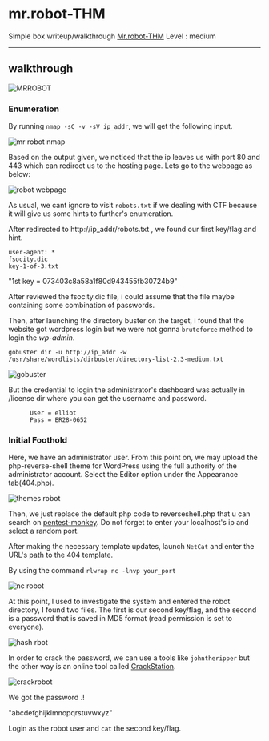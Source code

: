 # mr.robot-THM
Simple box writeup/walkthrough [Mr.robot-THM](https://tryhackme.com/room/mrrobot)
Level : medium

---

## walkthrough

![MRROBOT](https://user-images.githubusercontent.com/87742813/205921850-14ba38d4-e7a1-4e94-b2d0-1a1626de9d57.jpeg)

### Enumeration

By running `nmap -sC -v -sV ip_addr`, we will get the following input.

![mr robot nmap](https://user-images.githubusercontent.com/87742813/205923416-e6307596-8e23-4965-adbf-a7a39d45cb0f.png)

Based on the output given, we noticed that the ip leaves us with port 80 and 443 which can redirect us to the hosting page. Lets go to the webpage as below:

![robot webpage](https://user-images.githubusercontent.com/87742813/205924859-cc45df44-369f-4db0-85bd-5bfabb5e220f.png)

As usual, we cant ignore to visit `robots.txt` if we dealing with CTF because it will give us some hints to further's enumeration.

After redirected to http://ip_addr/robots.txt , we found our first key/flag and hint.

```
user-agent: *
fsocity.dic
key-1-of-3.txt
```
"1st key = 073403c8a58a1f80d943455fb30724b9"

After reviewed the fsocity.dic file, i could assume that the file maybe containing some combination of passwords.

Then, after launching the directory buster on the target, i found that the website got wordpress login but we were not gonna `bruteforce` method to login the *wp-admin*.

```
gobuster dir -u http://ip_addr -w /usr/share/wordlists/dirbuster/directory-list-2.3-medium.txt
```

![gobuster](https://user-images.githubusercontent.com/87742813/206622457-f9e583ca-582e-41a7-97e0-8f59d48d22a3.png)


But the credential to login the administrator's dashboard was actually in /license dir where you can get the username and password.

          User = elliot
          Pass = ER28-0652

### Initial Foothold

Here, we have an administrator user. From this point on, we may upload the php-reverse-shell theme for WordPress using the full authority of the administrator account. Select the Editor option under the Appearance tab(404.php).

![themes robot](https://user-images.githubusercontent.com/87742813/206655031-9c29fb21-6584-4abe-89f1-c7b432beecae.png)

Then, we just replace the default php code to reverseshell.php that u can search on [pentest-monkey](https://www.revshells.com/). Do not forget to enter your localhost's ip and select a random port.

After making the necessary template updates, launch `NetCat` and enter the URL's path to the 404 template.

By using the command `rlwrap nc -lnvp your_port`

![nc robot](https://user-images.githubusercontent.com/87742813/206664734-81404a54-f417-4084-96ec-e891f732cd4a.png)

At this point, I used to investigate the system and entered the robot directory, I found two files. The first is our second key/flag, and the second is a password that is saved in MD5 format (read permission is set to everyone). 

![hash rbot](https://user-images.githubusercontent.com/87742813/206668022-5e09f024-85f6-408d-93e7-1443fe0869eb.png)

In order to crack the password, we can use a tools like `johntheripper` but the other way is an online tool called [CrackStation](https://crackstation.net).

![crackrobot](https://user-images.githubusercontent.com/87742813/206669195-b30574b2-6ee6-419e-bece-8a25415e8636.png)

We got the password .!

"abcdefghijklmnopqrstuvwxyz"

Login as the robot user and `cat` the second key/flag.









